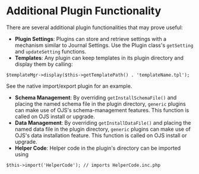# Additional Plugin Functionality

There are several additional plugin functionalities that may prove useful:

- **Plugin Settings**: Plugins can store and retrieve settings with a mechanism similar to Journal Settings. Use the Plugin class's `getSetting` and `updateSetting` functions.
- **Templates**: Any plugin can keep templates in its plugin directory and display them by calling:

````
$templateMgr->display($this->getTemplatePath() . 'templateName.tpl');
````

See the native import/export plugin for an example.

- **Schema Management**: By overriding `getInstallSchemaFile()` and placing the named schema file in the plugin directory, `generic` plugins can make use of OJS's schema-management features. This function is called on OJS install or upgrade.
- **Data Management**: By overriding `getInstallDataFile()` and placing the named data file in the plugin directory, `generic` plugins can make use of OJS's data installation feature. This function is called on OJS install or upgrade.
- **Helper Code**: Helper code in the plugin's directory can be imported using

````
$this->import('HelperCode'); // imports HelperCode.inc.php
````

